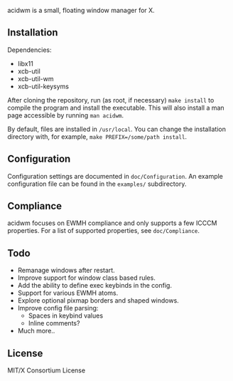 acidwm is a small, floating window manager for X.

## Installation
Dependencies:
* libx11
* xcb-util
* xcb-util-wm
* xcb-util-keysyms

After cloning the repository, run (as root, if necessary) `make install` to
compile the program and install the executable. This will also install a man
page accessible by running `man acidwm`.

By default, files are installed in `/usr/local`. You can change the installation
directory with, for example, `make PREFIX=/some/path install`.

## Configuration
Configuration settings are documented in `doc/Configuration`. An example
configuration file can be found in the `examples/` subdirectory.

## Compliance
acidwm focuses on EWMH compliance and only supports a few ICCCM properties. For
a list of supported properties, see `doc/Compliance`.

## Todo
* Remanage windows after restart.
* Improve support for window class based rules.
* Add the ability to define exec keybinds in the config.
* Support for various EWMH atoms.
* Explore optional pixmap borders and shaped windows.
* Improve config file parsing:
    * Spaces in keybind values
    * Inline comments?
* Much more..

## License
MIT/X Consortium License
